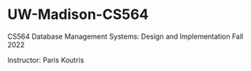 # UW-Madison-CS564

CS564 Database Management Systems: Design and Implementation Fall 2022

Instructor: Paris Koutris
